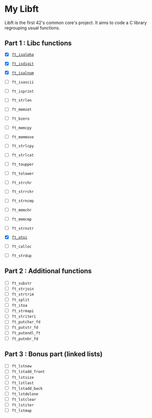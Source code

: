 # My Libft

Libft is the first 42's common core's project. It aims to code a C library regrouping usual functions.

## Part 1 : Libc functions

- [x] [`ft_isalpha`](/library/ft_isalpha.c)
- [x] [`ft_isdigit`](/library/ft_isdigit.c)
- [x] [`ft_isalnum`](/library/ft_isalnum.c)
- [ ] `ft_isascii`
- [ ] `ft_isprint`
- [ ] `ft_strlen`
- [ ] `ft_memset`
- [ ] `ft_bzero`
- [ ] `ft_memcpy`
- [ ] `ft_memmove`
- [ ] `ft_strlcpy`
- [ ] `ft_strlcat`
- [ ] `ft_toupper`
- [ ] `ft_tolower`
- [ ] `ft_strchr`
- [ ] `ft_strrchr`
- [ ] `ft_strncmp`
- [ ] `ft_memchr`
- [ ] `ft_memcmp`
- [ ] `ft_strnstr`
- [x] [`ft_atoi`](/library/ft_atoi.c)

- [ ] `ft_calloc`
- [ ] `ft_strdup`

## Part 2 : Additional functions

- [ ] `ft_substr`
- [ ] `ft_strjoin`
- [ ] `ft_strtrim`
- [ ] `ft_split`
- [ ] `ft_itoa`
- [ ] `ft_strmapi`
- [ ] `ft_striteri`
- [ ] `ft_putchar_fd`
- [ ] `ft_putstr_fd`
- [ ] `ft_putendl_ft`
- [ ] `ft_putnbr_fd`

## Part 3 : Bonus part (linked lists)

- [ ] `ft_lstnew`
- [ ] `ft_lstadd_front`
- [ ] `ft_lstsize`
- [ ] `ft_lstlast`
- [ ] `ft_lstadd_back`
- [ ] `ft_lstdelone`
- [ ] `ft_lstclear`
- [ ] `ft_lstiter`
- [ ] `ft_lstmap`
